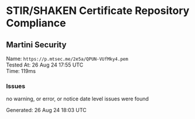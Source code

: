 # STIR/SHAKEN Certificate Repository Compliance

## Martini Security

Name: `https://p.mtsec.me/2e5a/QPUN-VUfMky4.pem`\
Tested At: 26 Aug 24 17:55 UTC\
Time: 119ms

### Issues

no warning, or error, or notice date level issues were found

Generated: 26 Aug 24 18:03 UTC
